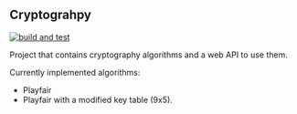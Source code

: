 ## Cryptograhpy
[![build and test](https://github.com/wiktoriakeller/cryptograhpy/actions/workflows/build-and-test.yml/badge.svg?branch=main)](https://github.com/wiktoriakeller/cryptograhpy/actions/workflows/build-and-test.yml)

Project that contains cryptography algorithms and a web API to use them.

Currently implemented algorithms:
* Playfair
* Playfair with a modified key table (9x5).
